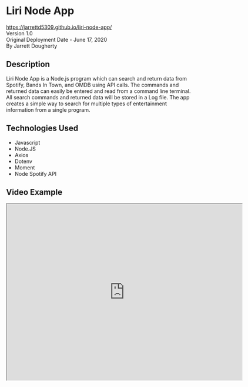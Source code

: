 # Liri Node App
<https://jarrettd5309.github.io/liri-node-app/> \
Version 1.0 \
Original Deployment Date - June 17, 2020\
By Jarrett Dougherty

## Description
Liri Node App is a Node.js program which can search and return data from Spotify, Bands In Town, and OMDB using API calls. The commands and returned data can easily be entered and read from a command line terminal. All search commands and returned data will be stored in a Log file. The app creates a simple way to search for multiple types of entertainment information from a single program.

## Technologies Used
* Javascript
* Node.JS
* Axios
* Dotenv
* Moment
* Node Spotify API

## Video Example
<iframe src="https://drive.google.com/file/d/1W3USBxknh4swgF3RhLPVNaOR-GQ98M-C/preview" width="640" height="480"></iframe>